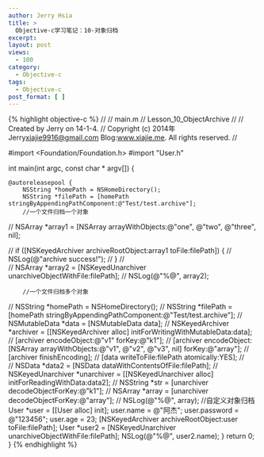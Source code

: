 ```yaml
---
author: Jerry Hsia
title: >
  Objective-c学习笔记：10-对象归档
excerpt:
layout: post
views:
  - 100
category:
  - Objective-c
tags:
  - Objective-c
post_format: [ ]
---
```

{% highlight objective-c %}
//
//  main.m
//  Lesson_10_ObjectArchive
//
//  Created by Jerry on 14-1-4.
//  Copyright (c) 2014年 Jerry<xiajie9916@gmail.com> Blog:www.xiajie.me. All rights reserved.
//

#import <Foundation/Foundation.h>
#import "User.h"

int main(int argc, const char * argv[])
{

    @autoreleasepool {
        NSString *homePath = NSHomeDirectory();
        NSString *filePath = [homePath stringByAppendingPathComponent:@"Test/test.archive"];
        //一个文件归档一个对象
//        NSArray *array1 = [NSArray arrayWithObjects:@"one", @"two", @"three", nil];

//        if ([NSKeyedArchiver archiveRootObject:array1 toFile:filePath]) {
//            NSLog(@"archive success!");
//        }
//        
//        NSArray *array2 = [NSKeyedUnarchiver unarchiveObjectWithFile:filePath];
//        NSLog(@"%@", array2);

        //一个文件归档多个对象
//        NSString *homePath = NSHomeDirectory();
//        NSString *filePath = [homePath stringByAppendingPathComponent:@"Test/test.archive"];
//        NSMutableData *data = [NSMutableData data];
//        NSKeyedArchiver *archiver = [[NSKeyedArchiver alloc] initForWritingWithMutableData:data];
//        [archiver encodeObject:@"v1" forKey:@"k1"];
//        [archiver encodeObject:[NSArray arrayWithObjects:@"v1", @"v2", @"v3", nil] forKey:@"array"];
//        [archiver finishEncoding];
//        [data writeToFile:filePath atomically:YES];
//        
//        NSData *data2 = [NSData dataWithContentsOfFile:filePath];
//        NSKeyedUnarchiver *unarchiver = [[NSKeyedUnarchiver alloc] initForReadingWithData:data2];
//        NSString *str = [unarchiver decodeObjectForKey:@"k1"];
//        NSArray *array = [unarchiver decodeObjectForKey:@"array"];
//        NSLog(@"%@", array);
        //自定义对象归档
        User *user = [[User alloc] init];
        user.name = @"阿杰";
        user.password = @"123456";
        user.age = 23;
        [NSKeyedArchiver archiveRootObject:user toFile:filePath];
        User *user2 = [NSKeyedUnarchiver unarchiveObjectWithFile:filePath];
        NSLog(@"%@", user2.name);
    }
    return 0;
}
{% endhighlight %}
